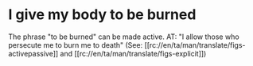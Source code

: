 # I give my body to be burned

The phrase "to be burned" can be made active. AT: "I allow those who persecute me to burn me to death" (See: [[rc://en/ta/man/translate/figs-activepassive]] and [[rc://en/ta/man/translate/figs-explicit]])

